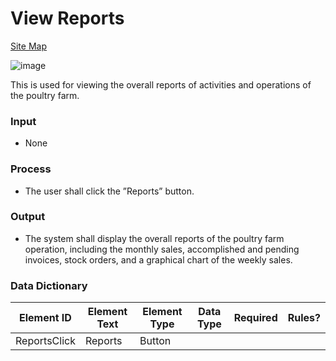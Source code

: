 # View Reports
[Site Map](../README.md)

![image](https://github.com/jar-RED/poultry-palace/assets/126373280/df33c60c-0c39-446f-a052-36577ee94797)


This is used for viewing the overall reports of activities and operations of the poultry farm.

### Input
* None

### Process
* The user shall click the ”Reports” button.

### Output
* The system shall display the overall reports of the poultry farm operation, including the monthly sales, accomplished and pending invoices, stock orders, and a graphical chart of the weekly sales.
### Data Dictionary
| Element ID | Element Text | Element Type | Data Type | Required | Rules? |
|------------|--------------|--------------|-----------|----------|--------|
| ReportsClick | Reports | Button|  |  |  |
